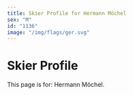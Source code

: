 ```yaml
---
title: Skier Profile for Hermann Möchel
sex: "M"
id: "1136"
image: "/img/flags/ger.svg" 
---
```


# Skier Profile

This page is for: Hermann Möchel.
    